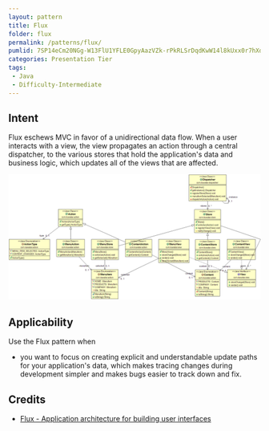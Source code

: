 ```yaml
---
layout: pattern
title: Flux
folder: flux
permalink: /patterns/flux/
pumlid: 7SP14eCm20NGg-W13FlU1YFLE0GpyAazVZk-rPkRLSrDqdKwW14l8kUxx0r7hXdYzJA8eTIhKzEy6UnqyeUNJQBjjWm6n2seS_n3Ryql2UgJajxBoAu_
categories: Presentation Tier
tags:
 - Java
 - Difficulty-Intermediate
---
```


## Intent
Flux eschews MVC in favor of a unidirectional data flow. When a
user interacts with a view, the view propagates an action through a central
dispatcher, to the various stores that hold the application's data and business
logic, which updates all of the views that are affected.

![alt text](./etc/flux.png "Flux")

## Applicability
Use the Flux pattern when

* you want to focus on creating explicit and understandable update paths for your application's data, which makes tracing changes during development simpler and makes bugs easier to track down and fix.

## Credits

* [Flux - Application architecture for building user interfaces](http://facebook.github.io/flux/)
